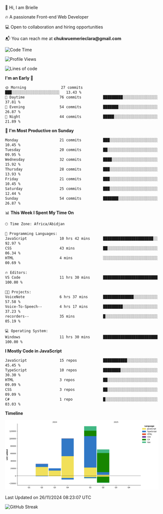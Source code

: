 <div align="left">
  <p>👋 Hi, I am Brielle</p>
  <p>🔥 A passionate Front-end Web Developer</p>
  <p>💻 Open to collaboration and hiring opportunities</p>
  <p>📬 You can reach me at <strong>chukwuemerieclara@gmail.com</strong></p>
</div>


 
 <!--START_SECTION:waka-->
![Code Time](http://img.shields.io/badge/Code%20Time-343%20hrs%2038%20mins-blue)

![Profile Views](http://img.shields.io/badge/Profile%20Views-1-blue)

![Lines of code](https://img.shields.io/badge/From%20Hello%20World%20I%27ve%20Written-133.1%20thousand%20lines%20of%20code-blue)

**I'm an Early 🐤** 

```text
🌞 Morning                27 commits          ███░░░░░░░░░░░░░░░░░░░░░░   13.43 % 
🌆 Daytime                76 commits          █████████░░░░░░░░░░░░░░░░   37.81 % 
🌃 Evening                54 commits          ███████░░░░░░░░░░░░░░░░░░   26.87 % 
🌙 Night                  44 commits          █████░░░░░░░░░░░░░░░░░░░░   21.89 % 
```
📅 **I'm Most Productive on Sunday** 

```text
Monday                   21 commits          ███░░░░░░░░░░░░░░░░░░░░░░   10.45 % 
Tuesday                  20 commits          ██░░░░░░░░░░░░░░░░░░░░░░░   09.95 % 
Wednesday                32 commits          ████░░░░░░░░░░░░░░░░░░░░░   15.92 % 
Thursday                 28 commits          ███░░░░░░░░░░░░░░░░░░░░░░   13.93 % 
Friday                   21 commits          ███░░░░░░░░░░░░░░░░░░░░░░   10.45 % 
Saturday                 25 commits          ███░░░░░░░░░░░░░░░░░░░░░░   12.44 % 
Sunday                   54 commits          ███████░░░░░░░░░░░░░░░░░░   26.87 % 
```


📊 **This Week I Spent My Time On** 

```text
🕑︎ Time Zone: Africa/Abidjan

💬 Programming Languages: 
JavaScript               10 hrs 42 mins      ███████████████████████░░   92.97 % 
CSS                      43 mins             ██░░░░░░░░░░░░░░░░░░░░░░░   06.34 % 
HTML                     4 mins              ░░░░░░░░░░░░░░░░░░░░░░░░░   00.69 % 

🔥 Editors: 
VS Code                  11 hrs 30 mins      █████████████████████████   100.00 % 

🐱‍💻 Projects: 
VoiceNote                6 hrs 37 mins       ██████████████░░░░░░░░░░░   57.58 % 
Voice-To-Speech--        4 hrs 17 mins       █████████░░░░░░░░░░░░░░░░   37.23 % 
recorders--              35 mins             █░░░░░░░░░░░░░░░░░░░░░░░░   05.19 % 

💻 Operating System: 
Windows                  11 hrs 30 mins      █████████████████████████   100.00 % 
```

**I Mostly Code in JavaScript** 

```text
JavaScript               15 repos            ███████████░░░░░░░░░░░░░░   45.45 % 
TypeScript               10 repos            ████████░░░░░░░░░░░░░░░░░   30.30 % 
HTML                     3 repos             ██░░░░░░░░░░░░░░░░░░░░░░░   09.09 % 
CSS                      3 repos             ██░░░░░░░░░░░░░░░░░░░░░░░   09.09 % 
C#                       1 repo              █░░░░░░░░░░░░░░░░░░░░░░░░   03.03 % 
```



**Timeline**

![Lines of Code chart](https://raw.githubusercontent.com/Brielle28/Brielle28/main/assets/bar_graph.png)


 Last Updated on 26/11/2024 08:23:07 UTC
<!--END_SECTION:waka-->

![GitHub Streak](https://github-readme-streak-stats.herokuapp.com/?user=Brielle28)



